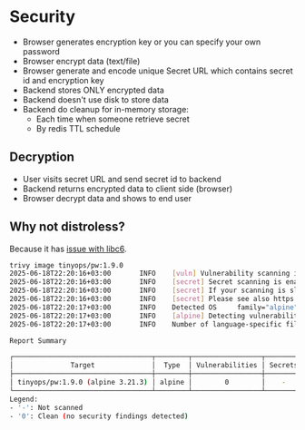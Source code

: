 # Security

- Browser generates encryption key or you can specify your own password
- Browser encrypt data (text/file)
- Browser generate and encode unique Secret URL which contains secret id and encryption key
- Backend stores ONLY encrypted data
- Backend doesn't use disk to store data
- Backend do cleanup for in-memory storage:
  - Each time when someone retrieve secret
  - By redis TTL schedule

## Decryption

- User visits secret URL and send secret id to backend
- Backend returns encrypted data to client side (browser)
- Browser decrypt data and shows to end user

## Why not distroless?

Because it has [issue with libc6](https://github.com/GoogleContainerTools/distroless/issues/1808).

```bash
trivy image tinyops/pw:1.9.0
2025-06-18T22:20:16+03:00       INFO    [vuln] Vulnerability scanning is enabled
2025-06-18T22:20:16+03:00       INFO    [secret] Secret scanning is enabled
2025-06-18T22:20:16+03:00       INFO    [secret] If your scanning is slow, please try '--scanners vuln' to disable secret scanning
2025-06-18T22:20:16+03:00       INFO    [secret] Please see also https://trivy.dev/v0.63/docs/scanner/secret#recommendation for faster secret detection
2025-06-18T22:20:17+03:00       INFO    Detected OS     family="alpine" version="3.21.3"
2025-06-18T22:20:17+03:00       INFO    [alpine] Detecting vulnerabilities...   os_version="3.21" repository="3.21" pkg_num=20
2025-06-18T22:20:17+03:00       INFO    Number of language-specific files       num=0

Report Summary

┌──────────────────────────────────┬────────┬─────────────────┬─────────┐
│              Target              │  Type  │ Vulnerabilities │ Secrets │
├──────────────────────────────────┼────────┼─────────────────┼─────────┤
│ tinyops/pw:1.9.0 (alpine 3.21.3) │ alpine │        0        │    -    │
└──────────────────────────────────┴────────┴─────────────────┴─────────┘
Legend:
- '-': Not scanned
- '0': Clean (no security findings detected)
```
